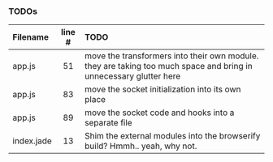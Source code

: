 ### TODOs
| Filename | line # | TODO
|:------|:------:|:------
| app.js | 51 | move the transformers into their own module. they are taking too much space and bring in unnecessary glutter here
| app.js | 83 | move the socket initialization into its own place
| app.js | 89 | move the socket code and hooks into a separate file
| index.jade | 13 | Shim the external modules into the browserify build? Hmmh.. yeah, why not.